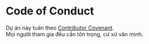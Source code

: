 # Code of Conduct

Dự án này tuân theo [Contributor Covenant](https://www.contributor-covenant.org/).  
Mọi người tham gia đều cần tôn trọng, cư xử văn minh.
